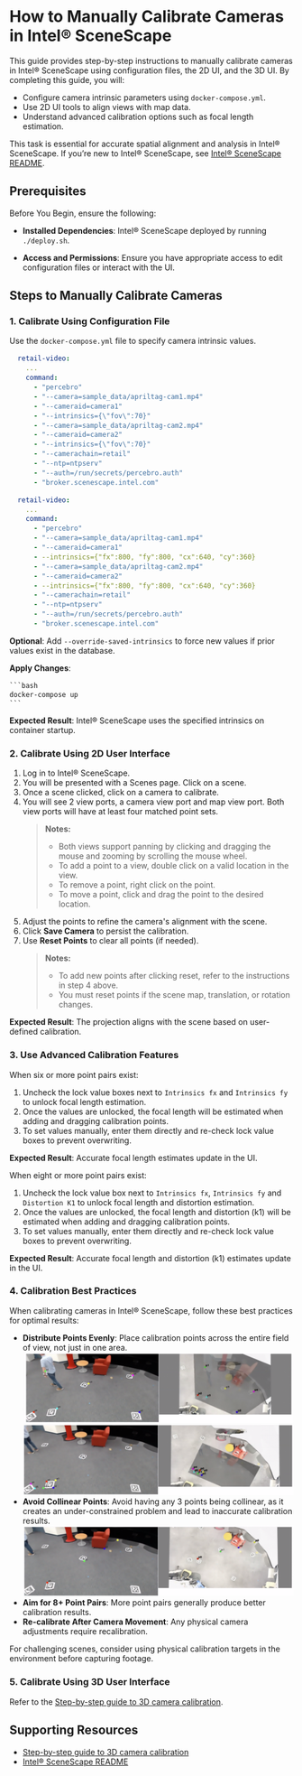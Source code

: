 # How to Manually Calibrate Cameras in Intel® SceneScape

This guide provides step-by-step instructions to manually calibrate cameras in Intel® SceneScape using configuration files, the 2D UI, and the 3D UI. By completing this guide, you will:

- Configure camera intrinsic parameters using `docker-compose.yml`.
- Use 2D UI tools to align views with map data.
- Understand advanced calibration options such as focal length estimation.

This task is essential for accurate spatial alignment and analysis in Intel® SceneScape. If you’re new to Intel® SceneScape, see [Intel® SceneScape README](https://github.com/open-edge-platform/scenescape/blob/main/README.md).

## Prerequisites

Before You Begin, ensure the following:

- **Installed Dependencies**: Intel® SceneScape deployed by running `./deploy.sh`.

- **Access and Permissions**: Ensure you have appropriate access to edit configuration files or interact with the UI.

## Steps to Manually Calibrate Cameras

### 1. Calibrate Using Configuration File

Use the `docker-compose.yml` file to specify camera intrinsic values.

<!-- prettier-ignore -->
```yaml
  retail-video:
    ...
    command:
      - "percebro"
      - "--camera=sample_data/apriltag-cam1.mp4"
      - "--cameraid=camera1"
      - "--intrinsics={\"fov\":70}"
      - "--camera=sample_data/apriltag-cam2.mp4"
      - "--cameraid=camera2"
      - "--intrinsics={\"fov\":70}"
      - "--camerachain=retail"
      - "--ntp=ntpserv"
      - "--auth=/run/secrets/percebro.auth"
      - "broker.scenescape.intel.com"
```

<!-- prettier-ignore -->
```yaml
  retail-video:
    ...
    command:
      - "percebro"
      - "--camera=sample_data/apriltag-cam1.mp4"
      - "--cameraid=camera1"
      - --intrinsics={"fx":800, "fy":800, "cx":640, "cy":360}
      - "--camera=sample_data/apriltag-cam2.mp4"
      - "--cameraid=camera2"
      - --intrinsics={"fx":800, "fy":800, "cx":640, "cy":360}
      - "--camerachain=retail"
      - "--ntp=ntpserv"
      - "--auth=/run/secrets/percebro.auth"
      - "broker.scenescape.intel.com"
```

**Optional**: Add `--override-saved-intrinsics` to force new values if prior values exist in the database.

**Apply Changes**:

    ```bash
    docker-compose up
    ```

**Expected Result**: Intel® SceneScape uses the specified intrinsics on container startup.

### 2. Calibrate Using 2D User Interface

1. Log in to Intel® SceneScape.
2. You will be presented with a Scenes page. Click on a scene.
3. Once a scene clicked, click on a camera to calibrate.
4. You will see 2 view ports, a camera view port and map view port. Both view ports will have at least four matched point sets.
   > **Notes:**
   >
   > - Both views support panning by clicking and dragging the mouse and zooming by scrolling the mouse wheel.
   > - To add a point to a view, double click on a valid location in the view.
   > - To remove a point, right click on the point.
   > - To move a point, click and drag the point to the desired location.
5. Adjust the points to refine the camera's alignment with the scene.
6. Click **Save Camera** to persist the calibration.
7. Use **Reset Points** to clear all points (if needed).
   > **Notes:**
   >
   > - To add new points after clicking reset, refer to the instructions in step 4 above.
   > - You must reset points if the scene map, translation, or rotation changes.

**Expected Result**: The projection aligns with the scene based on user-defined calibration.

### 3. Use Advanced Calibration Features

When six or more point pairs exist:

1. Uncheck the lock value boxes next to `Intrinsics fx` and `Intrinsics fy` to unlock focal length estimation.
2. Once the values are unlocked, the focal length will be estimated when adding and dragging calibration points.
3. To set values manually, enter them directly and re-check lock value boxes to prevent overwriting.

**Expected Result**: Accurate focal length estimates update in the UI.

When eight or more point pairs exist:

1. Uncheck the lock value box next to `Intrinsics fx`, `Intrinsics fy` and `Distortion K1` to unlock focal length and distortion estimation.
2. Once the values are unlocked, the focal length and distortion (k1) will be estimated when adding and dragging calibration points.
3. To set values manually, enter them directly and re-check lock value boxes to prevent overwriting.

**Expected Result**: Accurate focal length and distortion (k1) estimates update in the UI.

### 4. Calibration Best Practices

When calibrating cameras in Intel® SceneScape, follow these best practices for optimal results:

- **Distribute Points Evenly**: Place calibration points across the entire field of view, not just in one area.
  ![Evenly Distributed Calibration Points](images/ui/goodcalibpoints.png)
  ![Poorly Distributed Calibration Points](images/ui/poorlydistributed.png)
- **Avoid Collinear Points**: Avoid having any 3 points being collinear, as it creates an under-constrained problem and lead to inaccurate calibration results.
  ![Collinear Calibration Points](images/ui/collinearpoints.png)
- **Aim for 8+ Point Pairs**: More point pairs generally produce better calibration results.
- **Re-calibrate After Camera Movement**: Any physical camera adjustments require recalibration.

For challenging scenes, consider using physical calibration targets in the environment before capturing footage.

### 5. Calibrate Using 3D User Interface

Refer to the [Step-by-step guide to 3D camera calibration](How-to-use-3D-UI.md#step-3-calibrate-the-camera).

## Supporting Resources

- [Step-by-step guide to 3D camera calibration](How-to-use-3D-UI.md)
- [Intel® SceneScape README](https://github.com/open-edge-platform/scenescape/blob/main/README.md)
